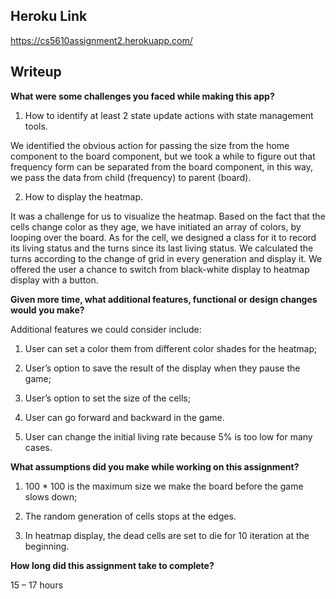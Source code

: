 

## Heroku Link

https://cs5610assignment2.herokuapp.com/



## Writeup

**What were some challenges you faced while making this app?**

1. How to identify at least 2 state update actions with state management tools. 

We identified the obvious action for passing the size from the home component to the board component, but we took a while to figure out that frequency form can be separated from the board component, in this way, we pass the data from child (frequency) to parent (board).

2. How to display the heatmap.

It was a challenge for us to visualize the heatmap. Based on the fact that the cells change color as they age, we have initiated an array of colors, by looping over the board. As for the cell, we designed a class for it to record its living status and the turns since its last living status. We calculated the turns according to the change of grid in every generation and display it. We offered the user a chance to switch from black-white display to heatmap display with a button.

 

**Given more time, what additional features, functional or design changes would you make?**

Additional features we could consider include:

1. User can set a color them from different color shades for the heatmap;

2. User’s option to save the result of the display when they pause the game;

3.   User’s option to set the size of the cells;

4.   User can go forward and backward in the game.
5.   User can change the initial living rate because 5% is too low for many cases.

 

**What assumptions did you make while working on this assignment?**

1.   100 * 100 is the maximum size we make the board before the game slows down;

2. The random generation of cells stops at the edges.
3. In heatmap display,  the dead cells are set to die for 10 iteration at the beginning.

 

**How long did this assignment take to complete?**

   15 – 17 hours